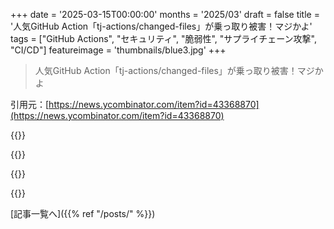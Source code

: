 +++
date = '2025-03-15T00:00:00'
months = '2025/03'
draft = false
title = '人気GitHub Action「tj-actions/changed-files」が乗っ取り被害！マジかよ'
tags = ["GitHub Actions", "セキュリティ", "脆弱性", "サプライチェーン攻撃", "CI/CD"]
featureimage = 'thumbnails/blue3.jpg'
+++

> 人気GitHub Action「tj-actions/changed-files」が乗っ取り被害！マジかよ

引用元：[https://news.ycombinator.com/item?id=43368870](https://news.ycombinator.com/item?id=43368870)

{{<matomeQuote body="@dang: Step Securityっていう、この欠陥を見つけた会社が出してる元のURLの方がもっと良い情報源だと思うよ。<br>https://www.stepsecurity.io/blog/harden-runner-detection-tj-…" userName="netvarun" createdAt="2025-03-15T02:18:37" color="#45d325">}}

{{<matomeQuote body="うん、もしかしたらこれと統合できるかもね。<br>https://news.ycombinator.com/item?id=43367987" userName="moyer" createdAt="2025-03-15T02:21:25" color="">}}

{{<matomeQuote body="コメントはそっちに移動したよ。ありがとね！" userName="dang" createdAt="2025-03-15T13:27:34" color="">}}

{{<matomeQuote body="最近、これを簡単に防げるオープンソースツールをリリースしたんだ。実行前とか、パイプラインに追加する前にね。<br>１．メンテナーはPReventを使って、悪意のあるコードを含むPRをすぐに警告してブロックしたり、直接プッシュの場合の検出を設定したりできたはず。<br>https://github.com/apiiro/PRevent<br>２．ユーザーは、うちの悪意のあるコード検出ルールセットを使って、関連するすべてのCI/CDステージでの更新をスキャンする際に、すぐに検出してブロックできたはず。<br>https://github.com/apiiro/malicious-code-ruleset<br>３．検出についてもっと理解を深めるために、悪意のあるコードは正確にうちの研究で示されているパターンに当てはまるんだ。<br>https://apiiro.com/blog/guard-your-codebase-practical-steps-…" userName="mgiladi" createdAt="2025-03-16T11:02:36" color="#785bff">}}



[記事一覧へ]({{% ref "/posts/" %}})
